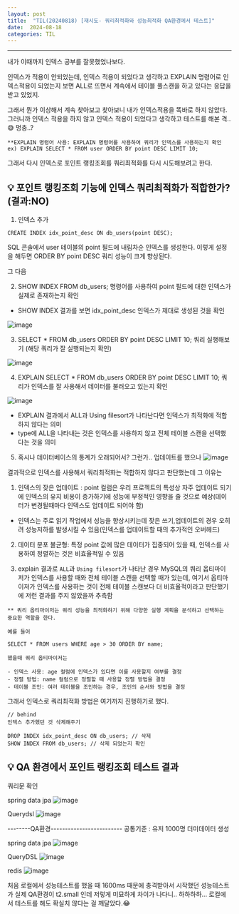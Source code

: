 ```yaml
---
layout: post
title:  "TIL(20240818) [재시도- 쿼리최적화와 성능최적화 QA환경에서 테스트]"
date:  2024-08-18
categories: TIL 
---
```


----------------------------------------------------------------------------

내가 이때까지 인덱스 공부를 잘못했었나보다.

인덱스가 적용이 안되었는데, 인덱스 적용이 되었다고 생각하고 EXPLAIN 명령어로 인덱스적용이 되었는지 보면 ALL로 뜨면서 계속에서 테이블 풀스캔을 하고 있다는 응답을 받고 있었지.

그래서 뭔가 이상해서 계속 찾아보고 찾아보니 내가 인덱스적용을 똑바로 하지 않았다. 그러니까 인덱스 적용을 하지 않고 인덱스 적용이 되었다고 생각하고 테스트를 해본 격..😅 멍충..?

```
**EXPLAIN 명령어 사용: EXPLAIN 명령어를 사용하여 쿼리가 인덱스를 사용하는지 확인
ex) EXPLAIN SELECT * FROM user ORDER BY point DESC LIMIT 10;
```

그래서 다시 인덱스로 포인트 랭킹조회를 쿼리최적화를 다시 시도해보려고 한다.


## 💡 포인트 랭킹조회 기능에 인덱스 쿼리최적화가 적합한가? (결과:NO)

1. 인덱스 추가

```
CREATE INDEX idx_point_desc ON db_users(point DESC);
```

SQL 콘솔에서 user 테이블의 point 필드에 내림차순 인덱스를 생성한다. 이렇게 설정을 해두면 ORDER BY point DESC 쿼리 성능이 크게 향상된다.

그 다음 

2. SHOW INDEX FROM db_users; 명령어를 사용하여 point 필드에 대한 인덱스가 실제로 존재하는지 확인
- SHOW INDEX 결과를 보면 idx_point_desc 인덱스가 제대로 생성된 것을 확인

![image](https://github.com/user-attachments/assets/c02cbcd9-d095-47fa-97d0-31755d3091e7)


3. SELECT * FROM db_users ORDER BY point DESC LIMIT 10; 쿼리 실행해보기 (해당 쿼리가 잘 실행되는지 확인)

![image](https://github.com/user-attachments/assets/93564291-6eff-40d2-8a4f-39fe9d006cef)

4. EXPLAIN SELECT * FROM db_users ORDER BY point DESC LIMIT 10; 쿼리가 인덱스를 잘 사용해서 데이터를 불러오고 있는지 확인

![image](https://github.com/user-attachments/assets/c6a4bec6-ae96-496d-a3e1-663da8a73388)

- EXPLAIN 결과에서 ALL과 Using filesort가 나타난다면 인덱스가 최적화에 적합하지 않다는 의미
- type에 ALL을 나타내는 것은 인덱스를 사용하지 않고 전체 테이블 스캔을 선택했다는 것을 의미

5. 혹시나 데이터베이스의 통계가 오래되어서? 그런가.. 업데이트를 했으나
![image](https://github.com/user-attachments/assets/06c726c7-d14d-4516-bca6-a0a2b7c87db9)

결과적으로 인덱스를 사용해서 쿼리최적화는 적합하지 않다고 판단했는데 그 이유는 

1. 인덱스의 잦은 업데이트 : point 컬럼은 우리 프로젝트의 특성상 자주 업데이트 되기에 인덱스의 유지 비용이 증가하기에 성능에 부정적인 영향을 줄 것으로 예상(데이터가 변경될때마다 인덱스도 업데이트 되어야 함)
- 인덱스는 주로 읽기 작업에서 성능을 향상시키는데 잦은 쓰기,업데이트의 경우 오히려 성능저하를 발생시킬 수 있음(인덱스를 업데이트할 때의 추가적인 오버헤드)

2. 데이터 분포 불균형: 특정 point 값에 많은 데이터가 집중되어 있을 때, 인덱스를 사용하여 정렬하는 것은 비효율적일 수 있음

3. explain 결과로 `ALL`과 `Using filesort`가 나타난 경우 
 MySQL의 쿼리 옵티마이저가 인덱스를 사용할 때와 전체 테이블 스캔을 선택할 때가 있는데, 여기서 옵티마이저가 인덱스를 사용하는 것이 전체 테이블 스캔보다 더 비효율적이라고 판단했기에 저런 결과를 주지 않았을까 추측함

```
** 쿼리 옵티마이저는 쿼리 성능을 최적화하기 위해 다양한 실행 계획을 분석하고 선택하는 중요한 역할을 한다. 

예를 들어 

SELECT * FROM users WHERE age > 30 ORDER BY name;

했을때 쿼리 옵티마이저는 

- 인덱스 사용: age 컬럼에 인덱스가 있다면 이를 사용할지 여부를 결정
- 정렬 방법: name 컬럼으로 정렬할 때 사용할 정렬 방법을 결정
- 테이블 조인: 여러 테이블을 조인하는 경우, 조인의 순서와 방법을 결정
```

그래서 인덱스로 쿼리최적화 방법은 여기까지 진행하기로 했다.

```
// behind
인덱스 추가했던 것 삭제해주기 

DROP INDEX idx_point_desc ON db_users; // 삭제
SHOW INDEX FROM db_users; // 삭제 되었는지 확인
```

## 💡 QA 환경에서 포인트 랭킹조회 테스트 결과

쿼리문 확인

spring data jpa
![image](https://github.com/user-attachments/assets/ccb1fe30-a66b-4261-9852-661a6af77795)

Querydsl
![image](https://github.com/user-attachments/assets/607929cc-5c8f-4eeb-b1c0-0820c54bd774)


--------QA환경-------------------------
공통기준 : 유저 1000명 더미데이터 생성

spring data jpa
![image](https://github.com/user-attachments/assets/aacd7f59-6ad2-4f68-b10c-93a578688ad7)

QueryDSL
![image](https://github.com/user-attachments/assets/53712429-809b-43ef-9a9d-e53ec096aa89)

redis
![image](https://github.com/user-attachments/assets/84776ed0-ea35-41a2-8646-123a0e2aab05)


처음 로컬에서 성능테스트를 했을 때 1600ms 때문에 충격받아서 시작했던 성능테스트가 실제 QA환경이 t2.small 인데
저렇게 미묘하게 차이가 나다니.. 하하하하...
로컬에서 테스트를 해도 확실치 않다는 걸 깨달았다.😂

